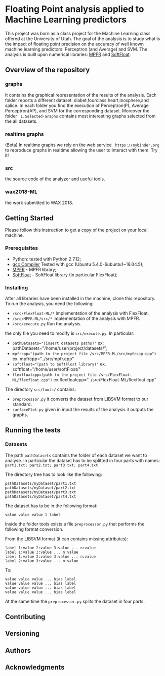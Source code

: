 # Floating Point analysis applied to Machine Learning predictors

This project was born as a class project for the Machine Learning class offered at the University of Utah. 
The goal of the analysis is to study what is the impact of floating point precision on the accuracy of well known machine learning predictors: Perceptron (and Average) and SVM. 
The analysis is built upon numerical libraries: [MPFR](http://www.mpfr.org/mpfr-current/mpfr.html) and [SoftFloat](https://iis-git.ee.ethz.ch/pulp-sw/softFloat).

## Overview of the repository
### graphs
It contains the graphical representation of the results of the analysis. Each folder reports a different dataset: diabet,fourclass,heart,inosphere,and splice. In each folder you find the execution of Perceptron(P), Average Perceptron(AP), and SVM for the corresponding dataset. Moreover the folder ``` 1.Selected-Graphs``` contains most interesting graphs selected from the all datasets.
### realtime graphs
(Beta) In realtime graphs we rely on the web service ``` https://mybinder.org``` to reproduce graphs in realtime allowing the user to interact with them. Try it!
### src
the source code of the analyzer and useful tools.
### wax2018-ML
the work submitted to WAX 2018.

## Getting Started

Please follow this instruction to get a copy of the project on your local machine.

### Prerequisites
* Python: tested with Python 2.7.12;
* [gcc Compiler]() Tested with gcc (Ubuntu 5.4.0-6ubuntu1~16.04.5);
* [MPFR](http://www.mpfr.org/mpfr-current/mpfr.html#Installing-MPFR) - MPFR library;
* [SoftFloat](https://iis-git.ee.ethz.ch/pulp-sw/softFloat) - SoftFloat library (In particular FlexFloat);


### Installing
After all libraries have been installed in the machine, clone this repository.
To run the analysis, you need the following:
* ``` /src/FlexFloat-ML/* ``` Implementation of the analysis with FlexFloat.
* ``` /src/MPFR-ML/src/* ``` Implementation of the analysis with MPFR.
* ``` /src/execute.py ``` Run the analysis.

the only file you need to modify is ```src/execute.py```.
In particular:
* ```pathDatasets="(insert datasets paths)"``` ex: pathDatasets="/home/user/project/datasets/";
* ```mpfrcpp="(path to the project file /src/MPFR-ML/src/mpfrcpp.cpp")``` ex. mpfrcpp="../src/mpfr.cpp"
* ```softfloat="(path to SoftFloat library)"``` ex. softfloat="/home/user/softFloat/"
* ```flexfloatcpp=(path to the project file /src/FlexFloat-ML/flexfloat.cpp")``` ex.flexfloatcpp="../src/FlexFloat-ML/flexfloat.cpp"

The directory ``` src/tools/ ``` contains:

* ``` preprocessor.py ``` it converts the dataset from LIBSVM format to our standard.
* ``` surfacePlot.py ``` given in input the results of the analysis it outputs the graphs.

## Running the tests

### Datasets
The path ```pathDatasets``` contains the folder of each dataset we want to analyse.
In particular the dataset has to be splitted in four parts with names: ```part1.txt; part2.txt; part3.txt; part4.txt```

The directory tree has to look like the following:
```
pathDatasets/myDataset/part1.txt
pathDatasets/myDataset/part2.txt
pathDatasets/myDataset/part3.txt
pathDatasets/myDataset/part4.txt
```
The dataset has to be in the following format:

```value value value 1 label```

Inside the folder tools exists a file ```preprocessor.py``` that performs the following format conversion.

From the LIBSVM format (it can contains missing attributes):
```
label 1:value 2:value 3:value ... n:value
label 1:value 3:value ... n:value
label 1:value 2:value 3:value ... n:value
label 2:value 3:value ... n:value
```

To:

```
value value value ... bias label
value value value ... bias label
value value value ... bias label
value value value ... bias label
```
At the same time the ```preprocessor.py``` splits the dataset in four parts.

## Contributing
## Versioning
## Authors
## Acknowledgments
